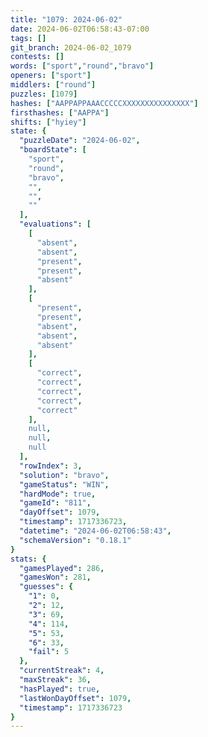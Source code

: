 ```yaml
---
title: "1079: 2024-06-02"
date: 2024-06-02T06:58:43-07:00
tags: []
git_branch: 2024-06-02_1079
contests: []
words: ["sport","round","bravo"]
openers: ["sport"]
middlers: ["round"]
puzzles: [1079]
hashes: ["AAPPAPPAAACCCCCXXXXXXXXXXXXXXX"]
firsthashes: ["AAPPA"]
shifts: ["hyiey"]
state: {
  "puzzleDate": "2024-06-02",
  "boardState": [
    "sport",
    "round",
    "bravo",
    "",
    "",
    ""
  ],
  "evaluations": [
    [
      "absent",
      "absent",
      "present",
      "present",
      "absent"
    ],
    [
      "present",
      "present",
      "absent",
      "absent",
      "absent"
    ],
    [
      "correct",
      "correct",
      "correct",
      "correct",
      "correct"
    ],
    null,
    null,
    null
  ],
  "rowIndex": 3,
  "solution": "bravo",
  "gameStatus": "WIN",
  "hardMode": true,
  "gameId": "811",
  "dayOffset": 1079,
  "timestamp": 1717336723,
  "datetime": "2024-06-02T06:58:43",
  "schemaVersion": "0.18.1"
}
stats: {
  "gamesPlayed": 286,
  "gamesWon": 281,
  "guesses": {
    "1": 0,
    "2": 12,
    "3": 69,
    "4": 114,
    "5": 53,
    "6": 33,
    "fail": 5
  },
  "currentStreak": 4,
  "maxStreak": 36,
  "hasPlayed": true,
  "lastWonDayOffset": 1079,
  "timestamp": 1717336723
}
---
```

<!-- more -->
